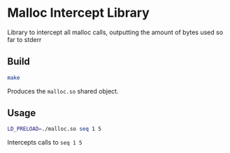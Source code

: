 # Malloc Intercept Library
Library to intercept all malloc calls, outputting the amount of bytes used so far to stderr

## Build

```bash
make
```
Produces the `malloc.so` shared object.

## Usage

```bash
LD_PRELOAD=./malloc.so seq 1 5
```
Intercepts calls to `seq 1 5`
